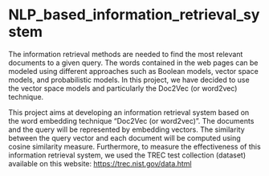 # NLP_based_information_retrieval_system

The information retrieval methods are needed to find the most relevant documents to
a given query. The words contained in the web pages can be modeled using different
approaches such as Boolean models, vector space models, and probabilistic models.
In this project, we have decided to use the vector space models and particularly the
Doc2Vec (or word2vec) technique.

This project aims at developing an information retrieval system based on the word
embedding technique “Doc2Vec (or word2vec)”. The documents and the query will be
represented by embedding vectors. The similarity between the query vector and each
document will be computed using cosine similarity measure. Furthermore, to measure
the effectiveness of this information retrieval system, we used the TREC test collection
(dataset) available on this website: https://trec.nist.gov/data.html
